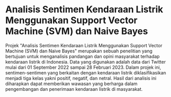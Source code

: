
# Analisis Sentimen Kendaraan Listrik Menggunakan Support Vector Machine (SVM) dan Naive Bayes

Projek "Analisis Sentimen Kendaraan Listrik Menggunakan Support Vector Machine (SVM) dan Naive Bayes" merupakan sebuah penelitian yang bertujuan untuk menganalisis pandangan dan opini masyarakat terhadap kendaraan listrik di Indonesia. Data yang digunakan adalah data dari Twitter mulai dari 01 September 2022 sampai 28 Februari 2023. Dalam projek ini, sentimen-sentimen yang berkaitan dengan kendaraan listrik diklasifikasikan menjadi tiga kelas yakni positif, negatif, dan netral. Hasil dari analisis ini diharapkan dapat memberikan wawasan yang berharga dalam pengembangan dan penerimaan kendaraan listrik di masyarakat. 

